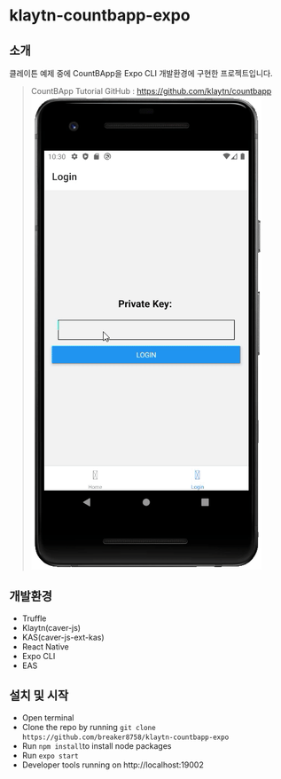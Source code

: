 # klaytn-countbapp-expo

## 소개
클레이튼 예제 중에 CountBApp을 Expo CLI 개발환경에 구현한 프로젝트입니다.
> CountBApp Tutorial GitHub : https://github.com/klaytn/countbapp
![klaytn-countbapp-expo-intro](assets/intro.gif)

## 개발환경
- Truffle
- Klaytn(caver-js)
- KAS(caver-js-ext-kas)
- React Native
- Expo CLI
- EAS

## 설치 및 시작
- Open terminal
- Clone the repo by running `git clone https://github.com/breaker8758/klaytn-countbapp-expo`
- Run `npm install`to install node packages
- Run `expo start`
- Developer tools running on http://localhost:19002
